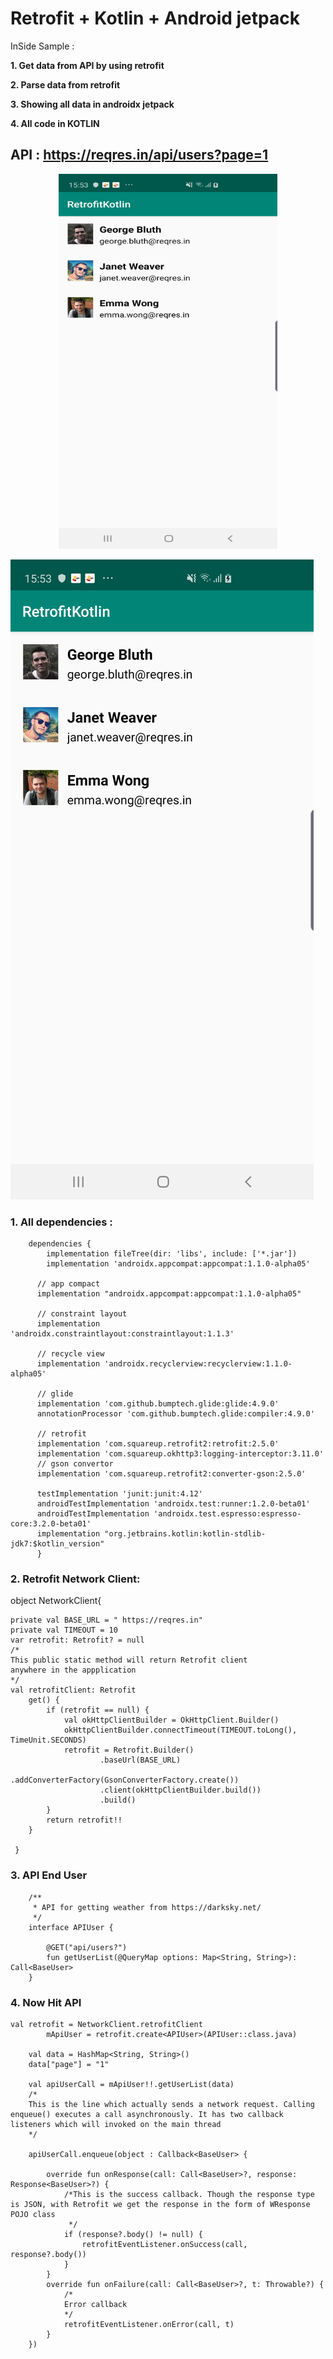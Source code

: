 # Retrofit + Kotlin + Android jetpack


InSide Sample :

**1. Get data from API by using retrofit**


**2. Parse data from retrofit**

**3. Showing all data in androidx jetpack**

**4. All code in KOTLIN**

## API :  https://reqres.in/api/users?page=1

<p align="center">
  <img width="350" height="600" src="https://github.com/datanapps/RetrofitKotlin/blob/master/screens/screen_1.png">
</p>

![alt text](https://github.com/datanapps/RetrofitKotlin/blob/master/screens/screen_1.png)


### 1. All dependencies :

        dependencies {
            implementation fileTree(dir: 'libs', include: ['*.jar'])
            implementation 'androidx.appcompat:appcompat:1.1.0-alpha05'

          // app compact
          implementation "androidx.appcompat:appcompat:1.1.0-alpha05"

          // constraint layout
          implementation 'androidx.constraintlayout:constraintlayout:1.1.3'

          // recycle view
          implementation 'androidx.recyclerview:recyclerview:1.1.0-alpha05'

          // glide
          implementation 'com.github.bumptech.glide:glide:4.9.0'
          annotationProcessor 'com.github.bumptech.glide:compiler:4.9.0'

          // retrofit
          implementation 'com.squareup.retrofit2:retrofit:2.5.0'
          implementation 'com.squareup.okhttp3:logging-interceptor:3.11.0'
          // gson convertor
          implementation 'com.squareup.retrofit2:converter-gson:2.5.0'

          testImplementation 'junit:junit:4.12'
          androidTestImplementation 'androidx.test:runner:1.2.0-beta01'
          androidTestImplementation 'androidx.test.espresso:espresso-core:3.2.0-beta01'
          implementation "org.jetbrains.kotlin:kotlin-stdlib-jdk7:$kotlin_version"
          }
          
          
### 2. Retrofit Network Client:

 object NetworkClient{


    private val BASE_URL = " https://reqres.in"
    private val TIMEOUT = 10
    var retrofit: Retrofit? = null
    /*
    This public static method will return Retrofit client
    anywhere in the appplication
    */
    val retrofitClient: Retrofit
        get() {
            if (retrofit == null) {
                val okHttpClientBuilder = OkHttpClient.Builder()
                okHttpClientBuilder.connectTimeout(TIMEOUT.toLong(), TimeUnit.SECONDS)
                retrofit = Retrofit.Builder()
                        .baseUrl(BASE_URL)
                        .addConverterFactory(GsonConverterFactory.create())
                        .client(okHttpClientBuilder.build())
                        .build()
            }
            return retrofit!!
        }

     }

### 3. API End User

        /**
         * API for getting weather from https://darksky.net/
         */
        interface APIUser {

            @GET("api/users?")
            fun getUserList(@QueryMap options: Map<String, String>): Call<BaseUser>
        }
        
### 4. Now Hit API 


    val retrofit = NetworkClient.retrofitClient
            mApiUser = retrofit.create<APIUser>(APIUser::class.java)

        val data = HashMap<String, String>()
        data["page"] = "1"

        val apiUserCall = mApiUser!!.getUserList(data)
        /*
        This is the line which actually sends a network request. Calling enqueue() executes a call asynchronously. It has two callback listeners which will invoked on the main thread
        */

        apiUserCall.enqueue(object : Callback<BaseUser> {

            override fun onResponse(call: Call<BaseUser>?, response: Response<BaseUser>?) {
                /*This is the success callback. Though the response type is JSON, with Retrofit we get the response in the form of WResponse POJO class
                 */
                if (response?.body() != null) {
                    retrofitEventListener.onSuccess(call, response?.body())
                }
            }
            override fun onFailure(call: Call<BaseUser>?, t: Throwable?) {
                /*
                Error callback
                */
                retrofitEventListener.onError(call, t)
            }
        })


